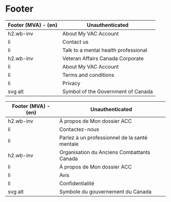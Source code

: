 # Footer

| Footer (MVA) - (en) | Unauthenticated |
|---|---|
| h2.wb-inv | About My VAC Account |
| li | Contact us |
| li | Talk to a mental health professional |
| h2.wb-inv | Veteran Affairs Canada Corporate |
| li | About My VAC Account |
| li | Terms and conditions |
| li | Privacy |
| svg alt | Symbol of the Government of Canada |

| Footer (MVA) - (en) | Unauthenticated |
|---|---|
| h2.wb-inv | À propos de Mon dossier ACC  |
| li | Contactez-nous |
| li | Parlez à un professionnel de la santé mentale |
| h2.wb-inv | Organisation du Anciens Combattants Canada |
| li | À propos de Mon dossier ACC |
| li | Avis |
| li | Confidentialité |
| svg alt | Symbole du gouvernement du Canada |